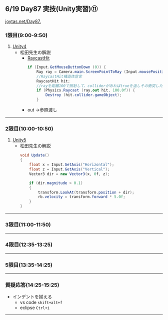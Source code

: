 ## 6/19 Day87 実技(Unity実習)⑪
[joytas.net/Day87.](https://joytas.net/%e8%a8%93%e7%b7%b4/day87)
### 1限目(9:00-9:50)
1. [Unity4](https://joytas.net/programming/unity/unity4)
	- 松田先生の解説
		- [RaycastHit](https://docs.unity3d.com/ja/540/ScriptReference/RaycastHit.html)
			~~~c#
			if (Input.GetMouseButtonDown (0)) {
				Ray ray = Camera.main.ScreenPointToRay (Input.mousePosition);
				//RaycastHit構造体宣言
				RaycastHit hit;
				//rayを距離100で照射して、colliderがあればtrueを返しその衝突したものの情報をhitにつめる。
				if (Physics.Raycast (ray,out hit, 100.0f)) {
					Destroy (hit.collider.gameObject);
				}
			~~~
		- out ->参照渡し
---
### 2限目(10:00-10:50)
1. [Unity5](https://joytas.net/programming/unity/unity5)
	- 松田先生の解説
		~~~c#
		void Update()
		{
			float x = Input.GetAxis("Horizontal");
			float z = Input.GetAxis("Vertical");
			Vector3 dir = new Vector3(x, 0f, z);

			if (dir.magnitude > 0.1)
			{
				transform.LookAt(transform.position + dir);
				rb.velocity = transform.forward * 5.0f;
			}
		}
		~~~
---
### 3限目(11:00-11:50)
---
### 4限目(12:35-13:25)
---
### 5限目(13:35-14:25)
---
### 質疑応答(14:25-15:25)
- インデントを揃える
	- vs code `shift+alt+f`
	- eclipse `Ctrl+i`
---
